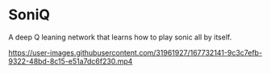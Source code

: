 # SoniQ
A deep Q leaning network that learns how to play sonic all by itself.


https://user-images.githubusercontent.com/31961927/167732141-9c3c7efb-9322-48bd-8c15-e51a7dc6f230.mp4


